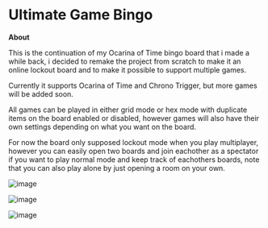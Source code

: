 # Ultimate Game Bingo

**About**

This is the continuation of my Ocarina of Time bingo board that i made a while back, i decided to remake the project from scratch to make it an online
lockout board and to make it possible to support multiple games.

Currently it supports Ocarina of Time and Chrono Trigger, but more games will be added soon.

All games can be played in either grid mode or hex mode with duplicate items on the board enabled or disabled, however games will also have
their own settings depending on what you want on the board.

For now the board only supposed lockout mode when you play multiplayer, however you can easily open two boards and join eachother as a spectator if you
want to play normal mode and keep track of eachothers boards, note that you can also play alone by just opening a room on your own.

![image](https://i.imgur.com/opfnMuW.png)

![image](https://i.imgur.com/WRggM5Y.png)

![image](https://i.imgur.com/dVVbHKY.png)
